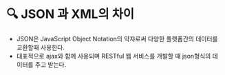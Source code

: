 # 🔍 JSON 과 XML의 차이
* JSON은 JavaScript Object Notation의 약쟈로써 다양한 플랫폼간의 데이터를 교환할때 사용한다.
* 대표적으로 ajax와 함께 사용되며 RESTful 웹 서비스를 개발할 때 json형식의 데이터를 주고 받는다.

